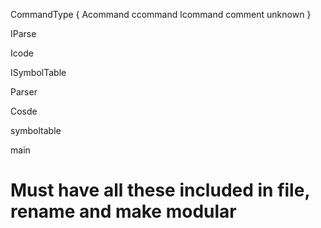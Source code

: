 CommandType { Acommand ccommand lcommand comment unknown }

IParse

Icode

ISymbolTable

Parser

Cosde

symboltable

main

# Must have all these included in file, rename and make modular

